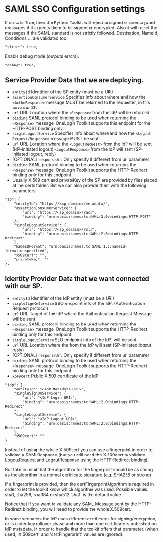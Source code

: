 # SAML SSO Configuration settings

If strict is True, then the Python Toolkit will reject unsigned
or unencrypted messages if it expects them to be signed or encrypted.
Also it will reject the messages if the SAML standard is not strictly
followed. Destination, NameId, Conditions ... are validated too.

`"strict": true,`

Enable debug mode (outputs errors).

`"debug": true,`

## Service Provider Data that we are deploying.
- `entityId` Identifier of the SP entity  (must be a URI)
- `assertionConsumerService` Specifies info about where and how the `<AuthnResponse>` message MUST be
returned to the requester, in this case our SP.
 - `url` URL Location where the `<Response>` from the IdP will be returned
 - `binding` SAML protocol binding to be used when returning the `<Response>`
message. OneLogin Toolkit supports this endpoint for the HTTP-POST binding only.
- `singleLogoutService` Specifies info about where and how the `<Logout Request/Response>` message MUST be sent.
 - `url` URL Location where the `<LogoutRequest>` from the IdP will be sent (IdP-initiated logout)
  `<LogoutResponse>` from the IdP will sent (SP-initiated logout, reply)
 - [OPTIONAL] `responseUrl` Only specify if different from url parameter
 - `binding` SAML protocol binding to be used when returning the `<Response>` message. OneLogin Toolkit supports the HTTP-Redirect binding only for this endpoint.
 - Usually X.509 cert and privateKey of the SP are provided by files placed at
 the certs folder. But we can also provide them with the following parameters

```
"sp": {
    "entityId": "https://<sp_domain>/metadata/",
    "assertionConsumerService": {
        "url": "https://<sp_domain>/?acs",
        "binding": "urn:oasis:names:tc:SAML:2.0:bindings:HTTP-POST"
    },
    "singleLogoutService": {
        "url": "https://<sp_domain>/?sls",
        "binding": "urn:oasis:names:tc:SAML:2.0:bindings:HTTP-Redirect"
    },
    "NameIDFormat": "urn:oasis:names:tc:SAML:1.1:nameid-format:unspecified",
    "x509cert": "",
    "privateKey": ""
},
```

## Identity Provider Data that we want connected with our SP.

- `entityId` Identifier of the IdP entity  (must be a URI)
- `singleSignOnService` SSO endpoint info of the IdP. (Authentication Request protocol)
 - `url` URL Target of the IdP where the Authentication Request Message
 will be sent.
 - `binding` SAML protocol binding to be used when returning the `<Response>`
 message. OneLogin Toolkit supports the HTTP-Redirect binding
 only for this endpoint.
- `singleLogoutService` SLO endpoint info of the IdP.
will be sent.
 - `url` URL Location where the <LogoutResponse> from the IdP will sent (SP-initiated logout, reply)
  - [OPTIONAL] `responseUrl` Only specify if different from url parameter
 - `binding` SAML protocol binding to be used when returning the `<Response>`
 message. OneLogin Toolkit supports the HTTP-Redirect binding
 only for this endpoint.
- `x509cert` Public X.509 certificate of the IdP

```
"idp": {
    "entityId": "<IdP Metadata URI>",
    "singleSignOnService": {
        "url": "<IdP Login URI>",
        "binding": "urn:oasis:names:tc:SAML:2.0:bindings:HTTP-Redirect"
    },
    "singleLogoutService": {
        "url": "<IdP Logout URI>",
        "binding": "urn:oasis:names:tc:SAML:2.0:bindings:HTTP-Redirect"
    },
    "x509cert": ""
}
```

Instead of using the whole X.509cert you can use a fingerprint in order to
validate a SAMLResponse (but you still need the X.509cert to validate LogoutRequest and LogoutResponse using the HTTP-Redirect binding).

But take in mind that the algortithm for the fingerprint should be as strong as the algorithm in a normal certificate signature (e.g. SHA256 or strong)

If a fingerprint is provided, then the certFingerprintAlgorithm is required in order to
let the toolkit know which algorithm was used. Possible values: sha1, sha256, sha384 or sha512 'sha1' is the default value.

Notice that if you want to validate any SAML Message sent by the HTTP-Redirect binding, you will need to provide the whole X.509cert.

In some scenarios the IdP uses different certificates for
signing/encryption, or is under key rollover phase and
more than one certificate is published on IdP metadata.
In order to handle that the toolkit offers that parameter.
(when used, 'X.509cert' and 'certFingerprint' values are
ignored).
